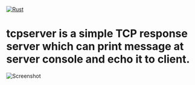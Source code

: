 [![Rust](https://github.com/tomxiong/tcpserver/actions/workflows/test.yml/badge.svg?branch=main)](https://github.com/tomxiong/tcpserver/actions/workflows/test.yml)

# tcpserver is a simple TCP response server which can print message at server console and echo it to client.
![Screenshot](tcpserver_running_screenshot.gif)